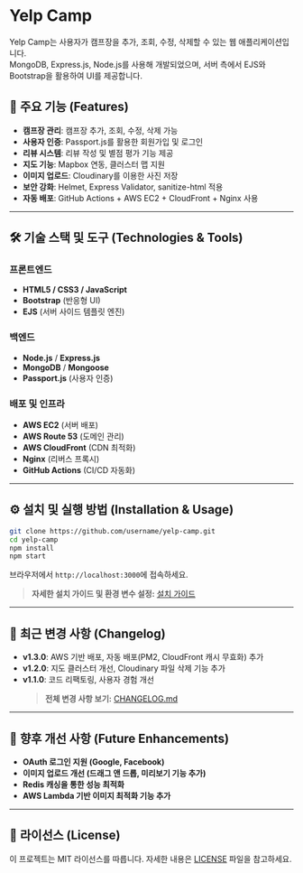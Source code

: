 # Yelp Camp

Yelp Camp는 사용자가 캠프장을 추가, 조회, 수정, 삭제할 수 있는 웹 애플리케이션입니다.  
MongoDB, Express.js, Node.js를 사용해 개발되었으며, 서버 측에서 EJS와 Bootstrap을 활용하여 UI를 제공합니다.

## 🚀 주요 기능 (Features)

- **캠프장 관리**: 캠프장 추가, 조회, 수정, 삭제 가능
- **사용자 인증**: Passport.js를 활용한 회원가입 및 로그인
- **리뷰 시스템**: 리뷰 작성 및 별점 평가 기능 제공
- **지도 기능**: Mapbox 연동, 클러스터 맵 지원
- **이미지 업로드**: Cloudinary를 이용한 사진 저장
- **보안 강화**: Helmet, Express Validator, sanitize-html 적용
- **자동 배포**: GitHub Actions + AWS EC2 + CloudFront + Nginx 사용

---

## 🛠 기술 스택 및 도구 (Technologies & Tools)

### **프론트엔드**

- **HTML5 / CSS3 / JavaScript**
- **Bootstrap** (반응형 UI)
- **EJS** (서버 사이드 템플릿 엔진)

### **백엔드**

- **Node.js** / **Express.js**
- **MongoDB** / **Mongoose**
- **Passport.js** (사용자 인증)

### **배포 및 인프라**

- **AWS EC2** (서버 배포)
- **AWS Route 53** (도메인 관리)
- **AWS CloudFront** (CDN 최적화)
- **Nginx** (리버스 프록시)
- **GitHub Actions** (CI/CD 자동화)

---

## ⚙ 설치 및 실행 방법 (Installation & Usage)

```bash
git clone https://github.com/username/yelp-camp.git
cd yelp-camp
npm install
npm start
```

브라우저에서 `http://localhost:3000`에 접속하세요.

> **자세한 설치 가이드 및 환경 변수 설정:** [설치 가이드](<docs/Setup(KR).md>)

---

## 🔄 최근 변경 사항 (Changelog)

- **v1.3.0**: AWS 기반 배포, 자동 배포(PM2, CloudFront 캐시 무효화) 추가
- **v1.2.0**: 지도 클러스터 개선, Cloudinary 파일 삭제 기능 추가
- **v1.1.0**: 코드 리팩토링, 사용자 경험 개선
  > **전체 변경 사항 보기:** [CHANGELOG.md](<CHANGELOG(KR).md>)

---

## 🚀 향후 개선 사항 (Future Enhancements)

- **OAuth 로그인 지원 (Google, Facebook)**
- **이미지 업로드 개선 (드래그 앤 드롭, 미리보기 기능 추가)**
- **Redis 캐싱을 통한 성능 최적화**
- **AWS Lambda 기반 이미지 최적화 기능 추가**

---

## 📄 라이선스 (License)

이 프로젝트는 MIT 라이선스를 따릅니다. 자세한 내용은 [LICENSE](docs/License.md) 파일을 참고하세요.
